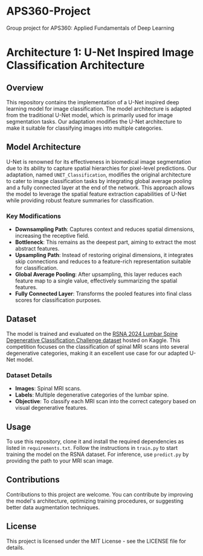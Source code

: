 # APS360-Project
Group project for APS360: Applied Fundamentals of Deep Learning

# Architecture 1: U-Net Inspired Image Classification Architecture

## Overview
This repository contains the implementation of a U-Net inspired deep learning model for image classification. The model architecture is adapted from the traditional U-Net model, which is primarily used for image segmentation tasks. Our adaptation modifies the U-Net architecture to make it suitable for classifying images into multiple categories.

## Model Architecture
U-Net is renowned for its effectiveness in biomedical image segmentation due to its ability to capture spatial hierarchies for pixel-level predictions. Our adaptation, named `UNET_Classification`, modifies the original architecture to cater to image classification tasks by integrating global average pooling and a fully connected layer at the end of the network. This approach allows the model to leverage the spatial feature extraction capabilities of U-Net while providing robust feature summaries for classification.

### Key Modifications
- **Downsampling Path**: Captures context and reduces spatial dimensions, increasing the receptive field.
- **Bottleneck**: This remains as the deepest part, aiming to extract the most abstract features.
- **Upsampling Path**: Instead of restoring original dimensions, it integrates skip connections and reduces to a feature-rich representation suitable for classification.
- **Global Average Pooling**: After upsampling, this layer reduces each feature map to a single value, effectively summarizing the spatial features.
- **Fully Connected Layer**: Transforms the pooled features into final class scores for classification purposes.

## Dataset
The model is trained and evaluated on the [RSNA 2024 Lumbar Spine Degenerative Classification Challenge dataset](https://www.kaggle.com/competitions/rsna-2024-lumbar-spine-degenerative-classification) hosted on Kaggle. This competition focuses on the classification of spinal MRI scans into several degenerative categories, making it an excellent use case for our adapted U-Net model.

### Dataset Details
- **Images**: Spinal MRI scans.
- **Labels**: Multiple degenerative categories of the lumbar spine.
- **Objective**: To classify each MRI scan into the correct category based on visual degenerative features.

## Usage
To use this repository, clone it and install the required dependencies as listed in `requirements.txt`. Follow the instructions in `train.py` to start training the model on the RSNA dataset. For inference, use `predict.py` by providing the path to your MRI scan image.

## Contributions
Contributions to this project are welcome. You can contribute by improving the model's architecture, optimizing training procedures, or suggesting better data augmentation techniques.

## License
This project is licensed under the MIT License - see the LICENSE file for details.
